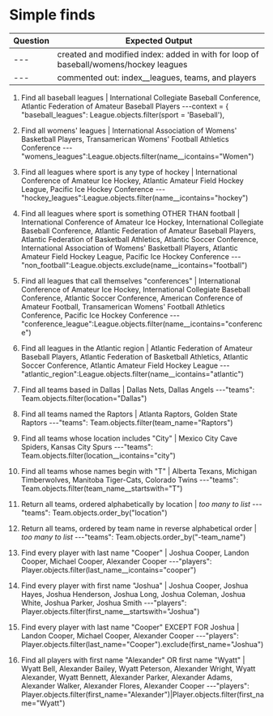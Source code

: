 # Simple finds

Question | Expected Output
--- | ---
---|created and modified index: added in with for loop of baseball/womens/hockey leagues|---
---|commented out: index__leagues, teams, and players|---

1. Find all baseball leagues | International Collegiate Baseball Conference, Atlantic Federation of Amateur Baseball Players
---context = {
		"baseball_leagues": League.objects.filter(sport = 'Baseball'),


2. Find all womens' leagues | International Association of Womens' Basketball Players, Transamerican Womens' Football Athletics Conference
---"womens_leagues":League.objects.filter(name__icontains="Women")


3. Find all leagues where sport is any type of hockey | International Conference of Amateur Ice Hockey, Atlantic Amateur Field Hockey League, Pacific Ice Hockey Conference
---"hockey_leagues":League.objects.filter(name__icontains="hockey")


4. Find all leagues where sport is something OTHER THAN football | International Conference of Amateur Ice Hockey, International Collegiate Baseball Conference, Atlantic Federation of Amateur Baseball Players, Atlantic Federation of Basketball Athletics, Atlantic Soccer Conference, International Association of Womens' Basketball Players, Atlantic Amateur Field Hockey League, Pacific Ice Hockey Conference
---"non_football":League.objects.exclude(name__icontains="football")


5. Find all leagues that call themselves "conferences" | International Conference of Amateur Ice Hockey, International Collegiate Baseball Conference, Atlantic Soccer Conference, American Conference of Amateur Football, Transamerican Womens' Football Athletics Conference, Pacific Ice Hockey Conference
---"conference_league":League.objects.filter(name__icontains="conference")


6. Find all leagues in the Atlantic region | Atlantic Federation of Amateur Baseball Players, Atlantic Federation of Basketball Athletics, Atlantic Soccer Conference, Atlantic Amateur Field Hockey League
---"atlantic_region":League.objects.filter(name__icontains="atlantic")


7. Find all teams based in Dallas | Dallas Nets, Dallas Angels
---"teams": Team.objects.filter(location="Dallas")


8. Find all teams named the Raptors | Atlanta Raptors, Golden State Raptors
---"teams": Team.objects.filter(team_name="Raptors")


9. Find all teams whose location includes "City" | Mexico City Cave Spiders, Kansas City Spurs
---"teams": Team.objects.filter(location__icontains="city")


10. Find all teams whose names begin with "T" | Alberta Texans, Michigan Timberwolves, Manitoba Tiger-Cats, Colorado Twins
---"teams": Team.objects.filter(team_name__startswith="T")


11. Return all teams, ordered alphabetically by location | *too many to list*
---"teams": Team.objects.order_by("location")


12. Return all teams, ordered by team name in reverse alphabetical order | *too many to list*
---"teams": Team.objects.order_by("-team_name")


13. Find every player with last name "Cooper" | Joshua Cooper, Landon Cooper, Michael Cooper, Alexander Cooper
---"players": Player.objects.filter(last_name__icontains="cooper")


14. Find every player with first name "Joshua" | Joshua Cooper, Joshua Hayes, Joshua Henderson, Joshua Long, Joshua Coleman, Joshua White, Joshua Parker, Joshua Smith
---"players": Player.objects.filter(first_name__startswith="Joshua")


15. Find every player with last name "Cooper" EXCEPT FOR Joshua | Landon Cooper, Michael Cooper, Alexander Cooper
---"players": Player.objects.filter(last_name="Cooper").exclude(first_name="Joshua")


16. Find all players with first name "Alexander" OR first name "Wyatt" | Wyatt Bell, Alexander Bailey, Wyatt Peterson, Alexander Wright, Wyatt Alexander, Wyatt Bennett, Alexander Parker, Alexander Adams, Alexander Walker, Alexander Flores, Alexander Cooper
---"players": Player.objects.filter(first_name="Alexander")|Player.objects.filter(first_name="Wyatt") 
